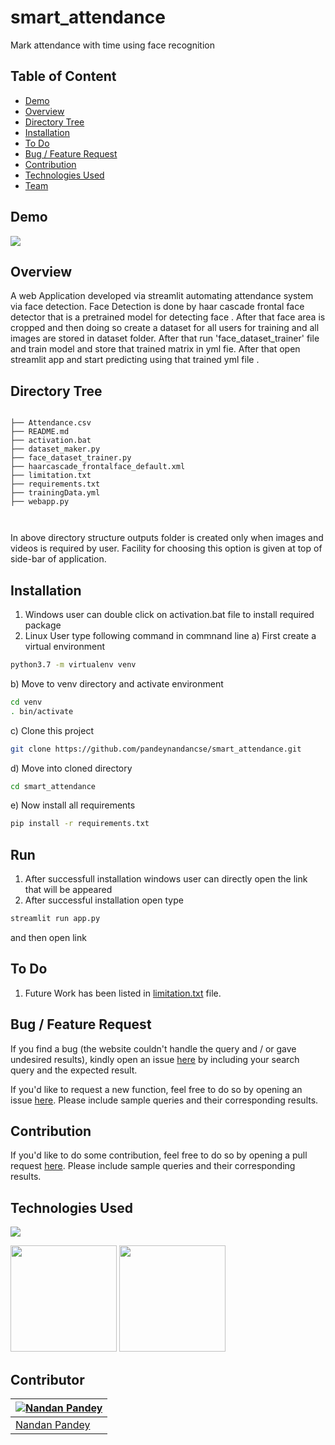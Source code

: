 # smart_attendance
Mark attendance with time using face recognition



## Table of Content
  * [Demo](#demo)
  * [Overview](#overview)
  * [Directory Tree](#directory-tree)
  * [Installation](#installation)
  * [To Do](#to-do)
  * [Bug / Feature Request](#bug---feature-request)
  * [Contribution](#contribution)
  * [Technologies Used](#technologies-used)
  * [Team](#team)


## Demo

![](https://i.imgur.com/jodJyw2.png)



## Overview
A web Application developed via streamlit automating attendance system via face detection. 
Face Detection is done by haar cascade frontal face detector that is a pretrained model for detecting face . 
After that face area is cropped and then doing so create a dataset for all users for training and all images are stored in dataset folder.
After that run 'face_dataset_trainer' file and train model and store that trained matrix in yml fie. After that open streamlit app and 
start predicting using that trained yml file .

## Directory Tree 
```

├── Attendance.csv
├── README.md
├── activation.bat
├── dataset_maker.py
├── face_dataset_trainer.py
├── haarcascade_frontalface_default.xml
├── limitation.txt
├── requirements.txt
├── trainingData.yml
├── webapp.py



```
In above directory structure outputs folder is created only when images and videos is required by user. Facility for choosing this option is given at top of side-bar of application.

## Installation
1. Windows user can double click on activation.bat file to install required package
2. Linux User type following command in commnand line
a) First create a virtual environment 
```bash
python3.7 -m virtualenv venv
```
b) Move to venv directory and activate environment
```bash
cd venv
. bin/activate
```
c) Clone this project 
```bash
git clone https://github.com/pandeynandancse/smart_attendance.git
```

d) Move into cloned directory
```bash
cd smart_attendance
```
e) Now install all requirements
```bash
pip install -r requirements.txt
```
## Run
1. After successfull installation windows user can directly open the link that will be appeared
2. After successful installation open type
```bash
streamlit run app.py
 ```
and then open link 

## To Do
1. Future Work has been listed in [limitation.txt](limitation.txt) file.



## Bug / Feature Request
If you find a bug (the website couldn't handle the query and / or gave undesired results), kindly open an issue [here](https://github.com/pandeynandancse/smart_attendance/issues/new) by including your search query and the expected result.

If you'd like to request a new function, feel free to do so by opening an issue [here](https://github.com/pandeynandancse/smart_attendance/issues/new). Please include sample queries and their corresponding results.


## Contribution
If you'd like to do some contribution, feel free to do so by opening a pull request [here](https://github.com/pandeynandancse/smart_attendance/pulls). Please include sample queries and their corresponding results.




## Technologies Used

![](https://forthebadge.com/images/badges/made-with-python.svg)

[<img target="_blank" src="https://i.imgur.com/jAyHARm.png" width=170>](https://www.streamlit.io/)
[<img target="_blank" src="https://i.imgur.com/OhpT4U4.jpg" width=170>](https://opencv.org/) 



## Contributor
[![Nandan Pandey](https://qph.fs.quoracdn.net/main-thumb-189737418-200-jmwzsixdznlgemnejuecomukeluqkgzd.jpeg)](https://pandeynandancse.github.io) |
-|
[Nandan Pandey](https://pandeynandancse.github.io) |)



 
